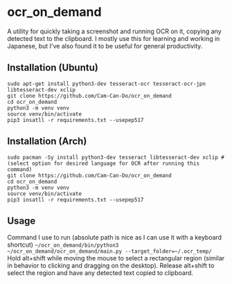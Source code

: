 # ocr_on_demand
A utility for quickly taking a screenshot and running OCR on it, copying any detected text to the clipboard.
I mostly use this for learning and working in Japanese, but I've also found it to be useful for general
productivity.

## Installation (Ubuntu)
```
sudo apt-get install python3-dev tesseract-ocr tesseract-ocr-jpn libtesseract-dev xclip
git clone https://github.com/Cam-Can-Do/ocr_on_demand
cd ocr_on_demand
python3 -m venv venv
source venv/bin/activate
pip3 insatll -r requirements.txt --usepep517
```
## Installation (Arch)
```
sudo pacman -Sy install python3-dev tesseract libtesseract-dev xclip # (select option for desired language for OCR after running this command)
git clone https://github.com/Cam-Can-Do/ocr_on_demand
cd ocr_on_demand
python3 -m venv venv
source venv/bin/activate
pip3 insatll -r requirements.txt --usepep517
```

## Usage
Command I use to run (absolute path is nice as I can use it with a keyboard shortcut)
`~/ocr_on_demand/bin/python3 ~/ocr_on_demand/ocr_on_demand/main.py --target_folder=~/.ocr_temp/`
Hold alt+shift while moving the mouse to select a rectangular region (similar in behavior to clicking and dragging on the desktop).
Release alt+shift to select the region and have any detected text copied to clipboard.
